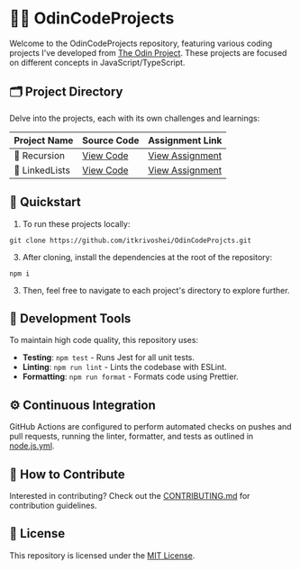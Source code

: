 # 🧑‍💻 OdinCodeProjects

Welcome to the OdinCodeProjects repository, featuring various coding projects I've developed from [The Odin Project](https://www.theodinproject.com). These projects are focused on different concepts in JavaScript/TypeScript.

## 🗂 Project Directory

Delve into the projects, each with its own challenges and learnings:

| Project Name   | Source Code                    | Assignment Link                                                                   |
| -------------- | ------------------------------ | --------------------------------------------------------------------------------- |
| 🔄 Recursion   | [View Code](./src/Recursion)   | [View Assignment](https://www.theodinproject.com/lessons/javascript-recursion)    |
| 🔗 LinkedLists | [View Code](./src/LinkedLists) | [View Assignment](https://www.theodinproject.com/lessons/javascript-linked-lists) |

## 🚀 Quickstart

1. To run these projects locally:

```
git clone https://github.com/itkrivoshei/OdinCodeProjcts.git
```

3. After cloning, install the dependencies at the root of the repository:

```
npm i
```

3. Then, feel free to navigate to each project's directory to explore further.

## 🔧 Development Tools

To maintain high code quality, this repository uses:

- **Testing**: `npm test` - Runs Jest for all unit tests.
- **Linting**: `npm run lint` - Lints the codebase with ESLint.
- **Formatting**: `npm run format` - Formats code using Prettier.

## ⚙️ Continuous Integration

GitHub Actions are configured to perform automated checks on pushes and pull requests, running the linter, formatter, and tests as outlined in [node.js.yml](.github/workflows/node.js.yml).

## 📝 How to Contribute

Interested in contributing? Check out the [CONTRIBUTING.md](CONTRIBUTING.md) for contribution guidelines.

## 📄 License

This repository is licensed under the [MIT License](LICENSE).
